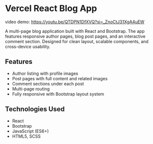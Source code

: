# Vercel React Blog App

video demo: https://youtu.be/QTDPN1DfXVQ?si=_ZnoCtJ31XgA4uEW

A multi-page blog application built with React and Bootstrap. The app features responsive author pages, blog post pages, and an interactive comment section. Designed for clean layout, scalable components, and cross-device usability.

## Features

- Author listing with profile images  
- Post pages with full content and related images  
- Comment sections under each post  
- Multi-page routing  
- Fully responsive with Bootstrap layout system

## Technologies Used

- React  
- Bootstrap  
- JavaScript (ES6+)  
- HTML5, SCSS
